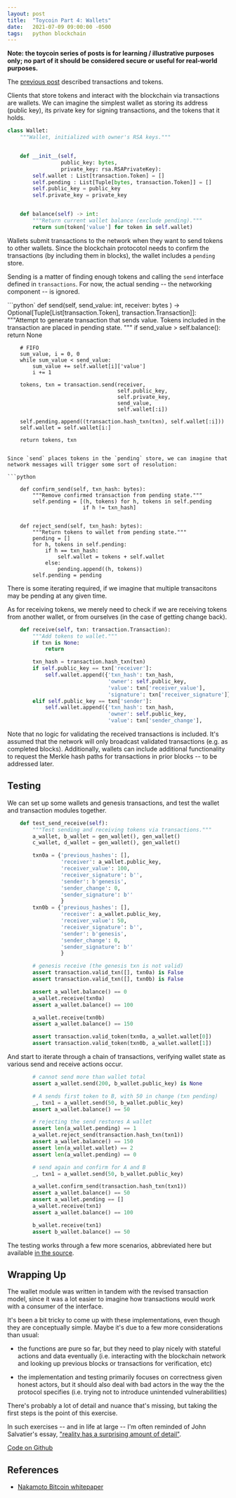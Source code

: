 ```yaml
---
layout: post
title:  "Toycoin Part 4: Wallets"
date:   2021-07-09 09:00:00 -0500
tags:   python blockchain
---
```


**Note: the toycoin series of posts is for learning / illustrative purposes only; no part of it should be considered secure or useful for real-world purposes.**

The [previous post](https://tkuriyama.github.io/crypto/2021/07/09/toycoin-part-3b-transactions-revised.html) described transactions and tokens.

Clients that store tokens and interact with the blockchain via transactions are wallets.
We can imagine the simplest wallet as storing its address (public key), its private key for signing transactions, and the tokens that it holds.

```python
class Wallet:
    """Wallet, initialized with owner's RSA keys."""


    def __init__(self,
                 public_key: bytes,
                 private_key: rsa.RSAPrivateKey):
        self.wallet : List[transaction.Token] = []
        self.pending : List[Tuple[bytes, transaction.Token]] = []
        self.public_key = public_key
        self.private_key = private_key


    def balance(self) -> int:
        """Return current wallet balance (exclude pending)."""
        return sum(token['value'] for token in self.wallet)
```

Wallets submit transactions to the network when they want to send tokens to other wallets. Since the blockchain protocotol needs to confirm the transactions (by including them in blocks), the wallet includes a `pending` store. 


Sending is a matter of finding enough tokens and calling the `send` interface defined in `transactions`. For now, the actual sending -- the networking component -- is ignored. 

```python`
    def send(self,
             send_value: int,
             receiver: bytes
             ) -> Optional[Tuple[List[transaction.Token],
                                 transaction.Transaction]]:
        """Attempt to generate transaction that sends value.
        Tokens included in the transaction are placed in pending state.
        """
        if send_value > self.balance():
            return None

        # FIFO
        sum_value, i = 0, 0
        while sum_value < send_value:
            sum_value += self.wallet[i]['value']
            i += 1

        tokens, txn = transaction.send(receiver,
                                       self.public_key,
                                       self.private_key,
                                       send_value,
                                       self.wallet[:i])

        self.pending.append((transaction.hash_txn(txn), self.wallet[:i]))
        self.wallet = self.wallet[i:]

        return tokens, txn
```

Since `send` places tokens in the `pending` store, we can imagine that network messages will trigger some sort of resolution:

```python

    def confirm_send(self, txn_hash: bytes):
        """Remove confirmed transaction from pending state."""
        self.pending = [(h, tokens) for h, tokens in self.pending
                        if h != txn_hash]


    def reject_send(self, txn_hash: bytes):
        """Return tokens to wallet from pending state."""
        pending = []
        for h, tokens in self.pending:
            if h == txn_hash:
                self.wallet = tokens + self.wallet
            else:
                pending.append((h, tokens))
        self.pending = pending
```

There is some iterating required, if we imagine that multiple transacitons may be pending at any given time.

As for receiving tokens, we merely need to check if we are receiving tokens from another wallet, or from ourselves (in the case of getting change back).

```python
    def receive(self, txn: transaction.Transaction):
        """Add tokens to wallet."""
        if txn is None:
            return

        txn_hash = transaction.hash_txn(txn)
        if self.public_key == txn['receiver']:
            self.wallet.append({'txn_hash': txn_hash,
                                'owner': self.public_key,
                                'value': txn['receiver_value'],
                                'signature': txn['receiver_signature']})
        elif self.public_key == txn['sender']:
            self.wallet.append({'txn_hash': txn_hash,
                                'owner': self.public_key,
                                'value': txn['sender_change'],
```

Note that no logic for validating the received transactions is included. It's assumed that the network will only broadcast validated transactions (e.g. as completed blocks). Additionally, wallets can include additional functionality to request the Merkle hash paths for transactions in prior blocks -- to be addressed later.



## Testing

We can set up some wallets and genesis transactions, and test the wallet and transaction modules together.

```python
    def test_send_receive(self):
        """Test sending and receiving tokens via transactions."""
        a_wallet, b_wallet = gen_wallet(), gen_wallet()
        c_wallet, d_wallet = gen_wallet(), gen_wallet()

        txn0a = {'previous_hashes': [],
                 'receiver': a_wallet.public_key,
                 'receiver_value': 100,
                 'receiver_signature': b'',
                 'sender': b'genesis',
                 'sender_change': 0,
                 'sender_signature': b''
                 }
        txn0b = {'previous_hashes': [],
                 'receiver': a_wallet.public_key,
                 'receiver_value': 50,
                 'receiver_signature': b'',
                 'sender': b'genesis',
                 'sender_change': 0,
                 'sender_signature': b''
                 }

        # genesis receive (the genesis txn is not valid)
        assert transaction.valid_txn([], txn0a) is False
        assert transaction.valid_txn([], txn0b) is False

        assert a_wallet.balance() == 0
        a_wallet.receive(txn0a)
        assert a_wallet.balance() == 100

        a_wallet.receive(txn0b)
        assert a_wallet.balance() == 150

        assert transaction.valid_token(txn0a, a_wallet.wallet[0])
        assert transaction.valid_token(txn0b, a_wallet.wallet[1])
```

And start to iterate through a chain of transactions, verifying wallet state as various send and receive actions occur. 

```python
        # cannot send more than wallet total
        assert a_wallet.send(200, b_wallet.public_key) is None

        # A sends first token to B, with 50 in change (txn pending)
        _, txn1 = a_wallet.send(50, b_wallet.public_key)
        assert a_wallet.balance() == 50

        # rejecting the send restores A wallet
        assert len(a_wallet.pending) == 1
        a_wallet.reject_send(transaction.hash_txn(txn1))
        assert a_wallet.balance() == 150
        assert len(a_wallet.wallet) == 2
        assert len(a_wallet.pending) == 0

        # send again and confirm for A and B
        _, txn1 = a_wallet.send(50, b_wallet.public_key)

        a_wallet.confirm_send(transaction.hash_txn(txn1))
        assert a_wallet.balance() == 50
        assert a_wallet.pending == []
        a_wallet.receive(txn1)
        assert a_wallet.balance() == 100

        b_wallet.receive(txn1)
        assert b_wallet.balance() == 50
```

The testing works through a few more scenarios, abbreviated here but available [in the source](https://github.com/tkuriyama/toycoin/blob/master/blockchain/tests/test_wallet.py).


## Wrapping Up

The wallet module was written in tandem with the revised transaction model, since it was a lot easier to imagine how transactions would work with a consumer of the interface.

It's been a bit tricky to come up with these implementations, even though they are conceptually  simple. Maybe it's due to a few more considerations than usual:

- the functions are pure so far, but they need to play nicely with stateful actions and data eventually (i.e. interacting with the blockchain network and looking up previous blocks or transactions for verification, etc)

- the implementation and testing primarily focuses on correctness given honest actors, but it should also deal with bad actors in the way the the protocol specifies (i.e. trying not to introduce unintended vulnerabilities)

There's probably a lot of detail and nuance that's missing, but taking the first steps is the point of this exercise.

In such exercises -- and in life at large -- I'm often reminded of John Salvatier's essay, ["reality has a surprising amount of detail"](http://johnsalvatier.org/blog/2017/reality-has-a-surprising-amount-of-detail).


[Code on Github](https://github.com/tkuriyama/toycoin/tree/master/blockchain/toycoin)


## References

- [Nakamoto Bitcoin whitepaper](https://bitcoin.org/bitcoin.pdf)

